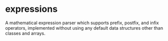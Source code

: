 # expressions
A mathematical expression parser which supports prefix, postfix, and infix operators, implemented without using any default data structures other than classes and arrays.
